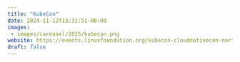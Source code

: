 ```yaml
---
title: "KubeCon"
date: 2024-11-12T13:31:51-06:00
images:
 - images/carousel/2025/kubecon.png
website: https://events.linuxfoundation.org/kubecon-cloudnativecon-north-america-2024/
draft: false
---
```


